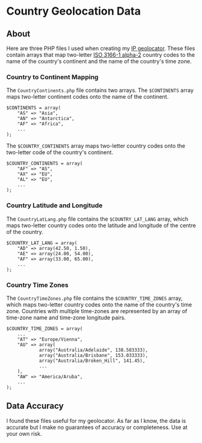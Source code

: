Country Geolocation Data
========================

About
-----

Here are three PHP files I used when creating my [IP geolocator](http://usabilityetc.com/articles/serving-location-specific-content-with-ip-geolocation/). These files contain arrays that map two-letter [ISO 3166-1 alpha-2](http://en.wikipedia.org/wiki/ISO_3166-1_alpha-2) country codes to the name of the country's continent and the name of the country's time zone.

### Country to Continent Mapping

The `CountryContinents.php` file contains two arrays. The `$CONTINENTS` array maps two-letter continent codes onto the name of the continent.

    $CONTINENTS = array(
        "AS" => "Asia",
        "AN" => "Antarctica",
        "AF" => "Africa",
        ...
    );

The `$COUNTRY_CONTINENTS` array maps two-letter country codes onto the two-letter  code of the country's continent.

    $COUNTRY_CONTINENTS = array(
        "AF" => "AS",
        "AX" => "EU",
        "AL" => "EU",
        ...
    );

### Country Latitude and Longitude

The `CountryLatLang.php` file contains the `$COUNTRY_LAT_LANG` array, which maps two-letter country codes onto the latitude and longitude of the centre of the country.

    $COUNTRY_LAT_LANG = array(
        "AD" => array(42.50, 1.50),
        "AE" => array(24.00, 54.00),
        "AF" => array(33.00, 65.00),
        ...
    );

### Country Time Zones

The `CountryTimeZones.php` file contains the `$COUNTRY_TIME_ZONES` array, which maps two-letter country codes onto the name of the country's time zone. Countries with multiple time-zones are represented by an array of time-zone name and time-zone longitude pairs. 

    $COUNTRY_TIME_ZONES = array(
        ...
        "AT" => "Europe/Vienna",
        "AU" => array(
                array("Australia/Adelaide", 138.583333),
                array("Australia/Brisbane", 153.033333),
                array("Australia/Broken_Hill", 141.45),
                ...
        ),
        "AW" => "America/Aruba",
        ...
    );

Data Accuracy
-------------

I found these files useful for my geolocator. As far as I know, the data is accurate but I make no guarantees of accuracy or completeness. Use at your own risk.
